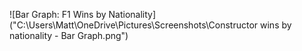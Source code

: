 ![Bar Graph: F1 Wins by Nationality]("C:\Users\Matt\OneDrive\Pictures\Screenshots\Constructor wins by nationality - Bar Graph.png")
